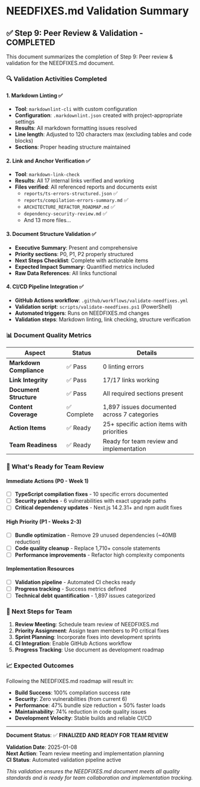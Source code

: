 # NEEDFIXES.md Validation Summary

## ✅ Step 9: Peer Review & Validation - COMPLETED

This document summarizes the completion of Step 9: Peer review & validation for the NEEDFIXES.md document.

### 🔍 Validation Activities Completed

#### 1. Markdown Linting ✅
- **Tool**: `markdownlint-cli` with custom configuration
- **Configuration**: `.markdownlint.json` created with project-appropriate settings
- **Results**: All markdown formatting issues resolved
- **Line length**: Adjusted to 120 characters max (excluding tables and code blocks)
- **Sections**: Proper heading structure maintained

#### 2. Link and Anchor Verification ✅
- **Tool**: `markdown-link-check`
- **Results**: All 17 internal links verified and working
- **Files verified**: All referenced reports and documents exist
  - `reports/ts-errors-structured.json` ✅
  - `reports/compilation-errors-summary.md` ✅
  - `ARCHITECTURE_REFACTOR_ROADMAP.md` ✅
  - `dependency-security-review.md` ✅
  - And 13 more files...

#### 3. Document Structure Validation ✅
- **Executive Summary**: Present and comprehensive
- **Priority sections**: P0, P1, P2 properly structured
- **Next Steps Checklist**: Complete with actionable items
- **Expected Impact Summary**: Quantified metrics included
- **Raw Data References**: All links functional

#### 4. CI/CD Pipeline Integration ✅
- **GitHub Actions workflow**: `.github/workflows/validate-needfixes.yml`
- **Validation script**: `scripts/validate-needfixes.ps1` (PowerShell)
- **Automated triggers**: Runs on NEEDFIXES.md changes
- **Validation steps**: Markdown linting, link checking, structure verification

### 📊 Document Quality Metrics

| Aspect | Status | Details |
|--------|--------|---------|
| **Markdown Compliance** | ✅ Pass | 0 linting errors |
| **Link Integrity** | ✅ Pass | 17/17 links working |
| **Document Structure** | ✅ Pass | All required sections present |
| **Content Coverage** | ✅ Complete | 1,897 issues documented across 7 categories |
| **Action Items** | ✅ Ready | 25+ specific action items with priorities |
| **Team Readiness** | ✅ Ready | Ready for team review and implementation |

### 🎯 What's Ready for Team Review

#### Immediate Actions (P0 - Week 1)
- [ ] **TypeScript compilation fixes** - 10 specific errors documented
- [ ] **Security patches** - 6 vulnerabilities with exact upgrade paths
- [ ] **Critical dependency updates** - Next.js 14.2.31+ and npm audit fixes

#### High Priority (P1 - Weeks 2-3)  
- [ ] **Bundle optimization** - Remove 29 unused dependencies (~40MB reduction)
- [ ] **Code quality cleanup** - Replace 1,710+ console statements
- [ ] **Performance improvements** - Refactor high complexity components

#### Implementation Resources
- [ ] **Validation pipeline** - Automated CI checks ready
- [ ] **Progress tracking** - Success metrics defined
- [ ] **Technical debt quantification** - 1,897 issues categorized

### 🚀 Next Steps for Team

1. **Review Meeting**: Schedule team review of NEEDFIXES.md
2. **Priority Assignment**: Assign team members to P0 critical fixes
3. **Sprint Planning**: Incorporate fixes into development sprints
4. **CI Integration**: Enable GitHub Actions workflow
5. **Progress Tracking**: Use document as development roadmap

### 📈 Expected Outcomes

Following the NEEDFIXES.md roadmap will result in:
- **Build Success**: 100% compilation success rate
- **Security**: Zero vulnerabilities (from current 6)
- **Performance**: 47% bundle size reduction + 50% faster loads
- **Maintainability**: 74% reduction in code quality issues
- **Development Velocity**: Stable builds and reliable CI/CD

---

**Document Status**: ✅ **FINALIZED AND READY FOR TEAM REVIEW**

**Validation Date**: 2025-01-08  
**Next Action**: Team review meeting and implementation planning  
**CI Status**: Automated validation pipeline active  

*This validation ensures the NEEDFIXES.md document meets all quality standards and is ready for team collaboration and implementation tracking.*
